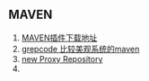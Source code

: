 ## MAVEN
1. [MAVEN插件下载地址](http://repo1.maven.org/maven2/org/apache/maven/plugins/maven-surefire-plugin/2.7.1/)
2. [grepcode 比较美观系统的maven](http://grepcode.com)
3. [new Proxy Repository](http://www.andrejkoelewijn.com/wp/2010/03/09/getting-started-with-nexus-maven-repository-manager/)
4. 
